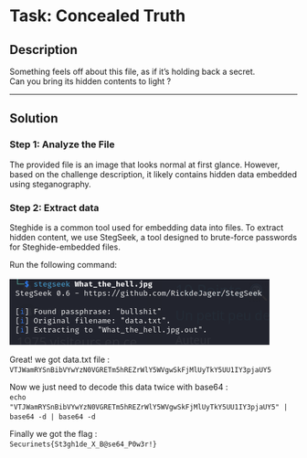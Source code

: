 # Task: Concealed Truth

## Description
Something feels off about this file, as if it’s holding back a secret.  
Can you bring its hidden contents to light ?

---

## Solution

### Step 1: Analyze the File
The provided file is an image that looks normal at first glance. However, based on the challenge description, it likely contains hidden data embedded using steganography.

### Step 2: Extract data
Steghide is a common tool used for embedding data into files. To extract hidden content, we use StegSeek, a tool designed to brute-force passwords for Steghide-embedded files.

Run the following command:<br><br>
![alt stegseek What_the_hell.jpg](Stegseek.png)

Great! we got data.txt file : <br>
```VTJWamRYSnBibVYwYzN0VGRETm5hREZrWlY5WVgwSkFjMlUyTkY5UU1IY3pjaUY5```

Now we just need to decode this data twice with base64 : <br>
```echo "VTJWamRYSnBibVYwYzN0VGRETm5hREZrWlY5WVgwSkFjMlUyTkY5UU1IY3pjaUY5" | base64 -d | base64 -d```

Finally we got the flag : <br>
```Securinets{St3gh1de_X_B@se64_P0w3r!}```
